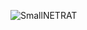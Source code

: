 ![SmallNETRAT](https://github.com/yuankong666/Ultimate-RAT-Collection/assets/128066597/a3e86e75-a716-4b68-8f16-2f610abc6ad0)
